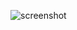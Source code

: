 ![screenshot](https://user-images.githubusercontent.com/52837649/110066126-c1ee5b00-7d3e-11eb-82c3-10cc7097393b.png)

